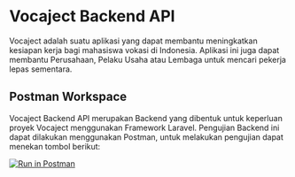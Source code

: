 # Vocaject Backend API

Vocaject adalah suatu aplikasi yang dapat membantu meningkatkan kesiapan kerja bagi mahasiswa vokasi di Indonesia. Aplikasi ini juga dapat membantu Perusahaan, Pelaku Usaha atau Lembaga untuk mencari pekerja lepas sementara.

## Postman Workspace

Vocaject Backend API merupakan Backend yang dibentuk untuk keperluan proyek Vocaject menggunakan Framework Laravel. Pengujian Backend ini dapat dilakukan menggunakan Postman, untuk melakukan pengujian dapat menekan tombol berikut:

[![Run in Postman](https://run.pstmn.io/button.svg)](https://app.getpostman.com/run-collection/9722425-b5e5609e-95a9-472b-899c-eac3f2b6f372?action=collection%2Ffork&collection-url=entityId%3D9722425-b5e5609e-95a9-472b-899c-eac3f2b6f372%26entityType%3Dcollection%26workspaceId%3D967752d3-bd7b-4af3-8bec-cddf45d5aaea)